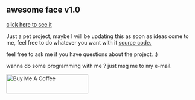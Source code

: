 ## awesome face v1.0

[click here to see it](https://loque18.github.io/awesome-face/)

Just a pet project, maybe I will be updating this as soon as ideas come to me, feel free to do whatever you want with it [source code.](https://codepen.io/Loque18/pen/WNrBBgg)

feel free to ask me if you have questions about the project. :)

wanna do some programming with me ? just msg me to my e-mail.





<a href="https://www.buymeacoffee.com/Loque" target="_blank"><img src="https://cdn.buymeacoffee.com/buttons/default-red.png" alt="Buy Me A Coffee" style="height: 51px !important;width: 217px !important;" ></a>
